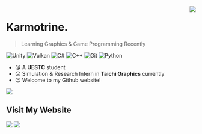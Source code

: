 <a href="#">
<img align="right" src="https://github-readme-stats.vercel.app/api?username=karm0tr1ne&theme=vue&hide_border=false&include_all_commits=true&count_private=true">
</a>

# Karmotrine.

> Learning Graphics & Game Programming Recently

![Unity](http://img.shields.io/badge/-Unity-feefff?style=flat-square&logo=unity&logoColor=000) ![Vulkan](http://img.shields.io/badge/-Vulkan-ac162c?style=flat-square&logo=vulkan&logoColor=fff) ![C#](https://img.shields.io/badge/-CSharp-239120?style=flat-square&logo=csharp&logoColor=fff) ![C++](http://img.shields.io/badge/-C++-00599c?style=flat-square&logo=cplusplus&logoColor=fff) ![Git](http://img.shields.io/badge/-Git-f05032?style=flat-square&logo=git&logoColor=fff) ![Python](http://img.shields.io/badge/-Python-3776ab?style=flat-square&logo=python&logoColor=fff) 


- 😘 A **UESTC** student
- 😝 Simulation & Research Intern in **Taichi Graphics** currently
- 😍 Welcome to my Github website!

<a href="#"><img align="center" src="https://via.placeholder.com/600x1.png/fff/fff"></a>

## Visit My Website
[![](https://img.shields.io/badge/-karm0tr1ne.github.io-0e83cd?style=flat-square&logo=Blogger&logoColor=fff)](https://karm0tr1ne.github.io)
[![](https://img.shields.io/badge/-github.com/karm0tr1ne-000000?style=flat-square&logo=github&logoColor=fff)](https://github.com/karm0tr1ne)
